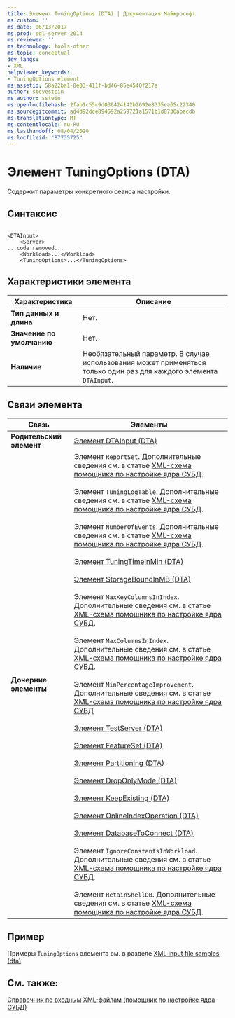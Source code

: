 ```yaml
---
title: Элемент TuningOptions (DTA) | Документация Майкрософт
ms.custom: ''
ms.date: 06/13/2017
ms.prod: sql-server-2014
ms.reviewer: ''
ms.technology: tools-other
ms.topic: conceptual
dev_langs:
- XML
helpviewer_keywords:
- TuningOptions element
ms.assetid: 58a22ba1-8e03-411f-bd46-85e4540f217a
author: stevestein
ms.author: sstein
ms.openlocfilehash: 2fab1c55c9d036424142b2692e8335ea65c22340
ms.sourcegitcommit: ad4d92dce894592a259721a1571b1d8736abacdb
ms.translationtype: MT
ms.contentlocale: ru-RU
ms.lasthandoff: 08/04/2020
ms.locfileid: "87735725"
---
```

# <a name="tuningoptions-element-dta"></a>Элемент TuningOptions (DTA)
  Содержит параметры конкретного сеанса настройки.  
  
## <a name="syntax"></a>Синтаксис  
  
```  
  
<DTAInput>  
    <Server>  
...code removed...  
    <Workload>...</Workload>  
    <TuningOptions>...</TuningOptions>  
```  
  
## <a name="element-characteristics"></a>Характеристики элемента  
  
|Характеристика|Описание|  
|--------------------|-----------------|  
|**Тип данных и длина**|Нет.|  
|**Значение по умолчанию**|Нет.|  
|**Наличие**|Необязательный параметр. В случае использования может применяться только один раз для каждого элемента `DTAInput`.|  
  
## <a name="element-relationships"></a>Связи элемента  
  
|Связь|Элементы|  
|------------------|--------------|  
|**Родительский элемент**|[Элемент DTAInput (DTA)](dtainput-element-dta.md)|  
|**Дочерние элементы**|Элемент `ReportSet`. Дополнительные сведения см. в статье [XML-схема помощника по настройке ядра СУБД](https://go.microsoft.com/fwlink/?linkid=43100).<br /><br /> Элемент `TuningLogTable`. Дополнительные сведения см. в статье [XML-схема помощника по настройке ядра СУБД](https://go.microsoft.com/fwlink/?linkid=43100).<br /><br /> Элемент `NumberOfEvents`. Дополнительные сведения см. в статье [XML-схема помощника по настройке ядра СУБД](https://go.microsoft.com/fwlink/?linkid=43100).<br /><br /> [Элемент TuningTimeInMin (DTA)](tuningtimeinmin-element-dta.md)<br /><br /> [Элемент StorageBoundInMB (DTA)](storageboundinmb-element-dta.md)<br /><br /> Элемент `MaxKeyColumnsInIndex`. Дополнительные сведения см. в статье [XML-схема помощника по настройке ядра СУБД](https://go.microsoft.com/fwlink/?linkid=43100).<br /><br /> Элемент `MaxColumnsInIndex`. Дополнительные сведения см. в статье [XML-схема помощника по настройке ядра СУБД](https://go.microsoft.com/fwlink/?linkid=43100).<br /><br /> Элемент `MinPercentageImprovement`. Дополнительные сведения см. в статье [XML-схема помощника по настройке ядра СУБД](https://go.microsoft.com/fwlink/?linkid=43100)<br /><br /> [Элемент TestServer (DTA)](server-element-dta.md)<br /><br /> [Элемент FeatureSet (DTA)](featureset-element-dta.md)<br /><br /> [Элемент Partitioning (DTA)](partitioning-element-dta.md)<br /><br /> [Элемент DropOnlyMode (DTA)](droponlymode-element-dta.md)<br /><br /> [Элемент KeepExisting (DTA)](keepexisting-element-dta.md)<br /><br /> [Элемент OnlineIndexOperation (DTA)](onlineindexoperation-element-dta.md)<br /><br /> [Элемент DatabaseToConnect (DTA)](databasetoconnect-element-dta.md)<br /><br /> Элемент `IgnoreConstantsInWorkload`. Дополнительные сведения см. в статье [XML-схема помощника по настройке ядра СУБД](https://go.microsoft.com/fwlink/?linkid=43100).<br /><br /> Элемент `RetainShellDB`. Дополнительные сведения см. в статье [XML-схема помощника по настройке ядра СУБД](https://go.microsoft.com/fwlink/?linkid=43100).|  
  
## <a name="example"></a>Пример  
 Примеры `TuningOptions` элемента см. в разделе [XML input file samples &#40;dta&#41;](xml-input-file-samples-dta.md).  
  
## <a name="see-also"></a>См. также:  
 [Справочник по входным XML-файлам (помощник по настройке ядра СУБД)](xml-input-file-reference-database-engine-tuning-advisor.md)  
  
  
